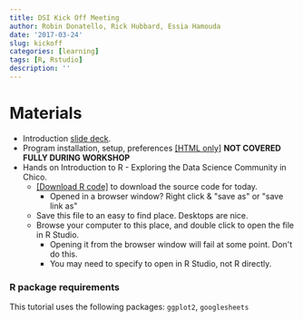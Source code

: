 ```yaml
---
title: DSI Kick Off Meeting
author: Robin Donatello, Rick Hubbard, Essia Hamouda
date: '2017-03-24'
slug: kickoff
categories: [learning]
tags: [R, Rstudio]
description: ''
---
```


# Materials

* Introduction [slide deck](2017-03-24_Slides.pdf).
* Program installation, setup, preferences [[HTML only]](/workshop/getting_started/) 
   **NOT COVERED FULLY DURING WORKSHOP**
* Hands on Introduction to R - Exploring the Data Science Community in Chico. 
    - [[Download R code]](/materials/2017-03-24_IntroR_whois_DS.R) to download the source code for today. 
        - Opened in a browser window? Right click & "save as" or "save link as"
    - Save this file to an easy to find place. Desktops are nice. 
    - Browse your computer to this place, and double click to open the file in R Studio. 
        - Opening it from the browser window will fail at some point. Don't do this. 
        - You may need to specify to open in R Studio, not R directly. 

### R package requirements
This tutorial uses the following packages:
`ggplot2`, `googlesheets`

